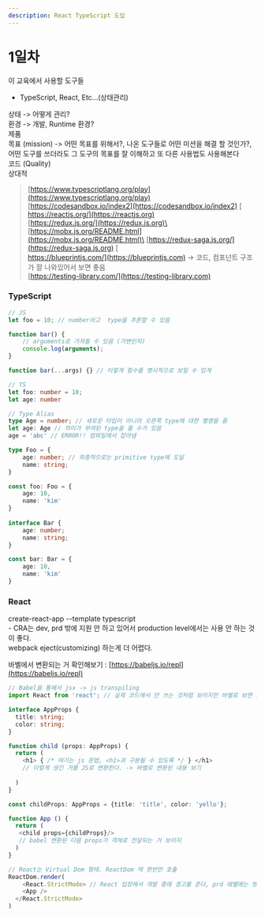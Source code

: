 ```yaml
---
description: React TypeScript 도입
---
```


# 1일차

이 교육에서 사용할 도구들

* TypeScript, React, Etc...(상태관리)

상태 -> 어떻게 관리?\
환경 -> 개발, Runtime 환경?\
제품\
목표 (mission) -> 어떤 목표를 위해서?, 나온 도구들로 어떤 미션을 해결 할 것인가?, 어떤 도구를 쓰더라도 그 도구의 목표를 잘 이해하고 또 다른 사용법도 사용해본다\
코드 (Quality)\
상대적

> [https://www.typescriptlang.org/play](https://www.typescriptlang.org/play) \
> [https://codesandbox.io/index2](https://codesandbox.io/index2) [\
> https://reactjs.org/](https://reactjs.org) \
> [https://redux.js.org/](https://redux.js.org)\
> [https://mobx.js.org/README.html](https://mobx.js.org/README.html)\
> [https://redux-saga.js.org/](https://redux-saga.js.org) [\
> https://blueprintjs.com/](https://blueprintjs.com) -> 코드, 컴포넌트 구조가 잘 나와있어서 보면 좋음\
> [https://testing-library.com/](https://testing-library.com)

### TypeScript

```javascript
// JS
let foo = 10; // number라고  type을 추론할 수 있음

function bar() {
    // arguments로 가져올 수 있음 (가변인자)
    console.log(arguments);
}

function bar(...args) {} // 이렇게 함수를 명시적으로 보일 수 있게
```

```typescript
// TS
let foo: number = 10;
let age: number

// Type Alias
type Age = number; // 새로운 타입이 아니라 오른쪽 type에 대한 별명을 줌
let age: Age // 의미가 부여된 type을 줄 수가 있음
age = 'abc' // ERROR!! 컴파일에서 잡아냄
```

```typescript
type Foo = {
    age: number; // 최종적으로는 primitive type에 도달
    name: string;
}

const foo: Foo = {
    age: 10,
    name: 'kim'
}
    
interface Bar {
    age: number;
    name: string;
}

const bar: Bar = {
    age: 10,
    name: 'kim'
}
```

### React

create-react-app --template typescript\
\- CRA는 dev, prd 밖에 지원 안 하고 있어서 production level에서는 사용 안 하는 것이 좋다.\
webpack eject(customizing) 하는게 더 어렵다.

바벨에서 변환되는 거 확인해보기 : [https://babeljs.io/repl](https://babeljs.io/repl)

```typescript
// Babel을 통해서 jsx -> js transpiling
import React from 'react'; // 실제 코드에서 안 쓰는 것처럼 보이지만 바벨로 보면 쓰고 있다. 변환 된 다음에 사용되기 때문에 꼭 필요

interface AppProps {
  title: string;
  color: string;
}

function child (props: AppProps) {
  return (
    <h1> { /* 여기는 js 문법, <h1>과 구분될 수 있도록 */ } </h1>
    // 이렇게 생긴 거를 JS로 변환한다. -> 바벨로 변환된 내용 보기
   
  )
}

const childProps: AppProps = {title: 'title', color: 'yello'};

function App () {
  return (
   <child props={childProps}/> 
   // babel 변환된 다음 props가 객체로 전달되는 거 보이지
  )
}

// React는 Virtual Dom 형태. ReactDom 딱 한번만 호출
ReactDom.render(
	<React.StrictMode> // React 입장에서 개발 중에 경고를 준다, prd 레벨에는 영향X
  	<App />
  </React.StrictMode>
)

```
